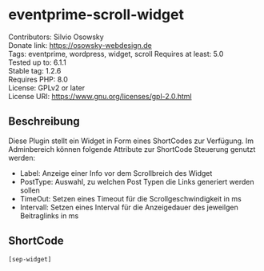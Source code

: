 # eventprime-scroll-widget

Contributors: Silvio Osowsky  
Donate link: <https://osowsky-webdesign.de>  
Tags: eventprime, wordpress, widget, scroll
Requires at least: 5.0  
Tested up to: 6.1.1  
Stable tag: 1.2.6  
Requires PHP: 8.0  
License: GPLv2 or later  
License URI: <https://www.gnu.org/licenses/gpl-2.0.html>  

## Beschreibung

Diese Plugin stellt ein Widget in Form eines ShortCodes zur Verfügung.
Im Adminbereich können folgende Attribute zur ShortCode Steuerung genutzt werden:

* Label: Anzeige einer Info vor dem Scrollbreich des Widget
* PostType: Auswahl, zu welchen Post Typen die Links generiert werden sollen
* TimeOut: Setzen eines Timeout für die Scrollgeschwindigkeit in ms 
* Intervall: Setzen eines Interval für die Anzeigedauer des jeweilgen Beitraglinks in ms 

## ShortCode

```
[sep-widget]
```

